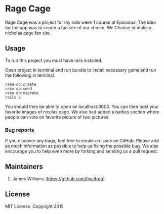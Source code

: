 # Rage Cage

Rage Cage was a project for my rails week 1 course at Epicodus. The idea for the app was to create a fan site of our choice. We Choose to make a nicholas cage fan site.

## Usage

To run this project you must have rails installed.

Open project in terminal and run bundle to install necessary gems and run the following in terminal.

```
rake db:create
rake db:seed
rake db:migrate
rails s
```

You should then be able to open on localhost:3000. You can then post your favorite images of nicolas cage. We also had added a battles section where people can vote on favorite picture of two pictures. 

### Bug reports

If you discover any bugs, feel free to create an issue on GitHub. Please add as much information as
possible to help us fixing the possible bug. We also encourage you to help even more by forking and
sending us a pull request.


## Maintainers
1. James Williams (https://github.com/finalfreq)


## License
MIT License. Copyright 2015
